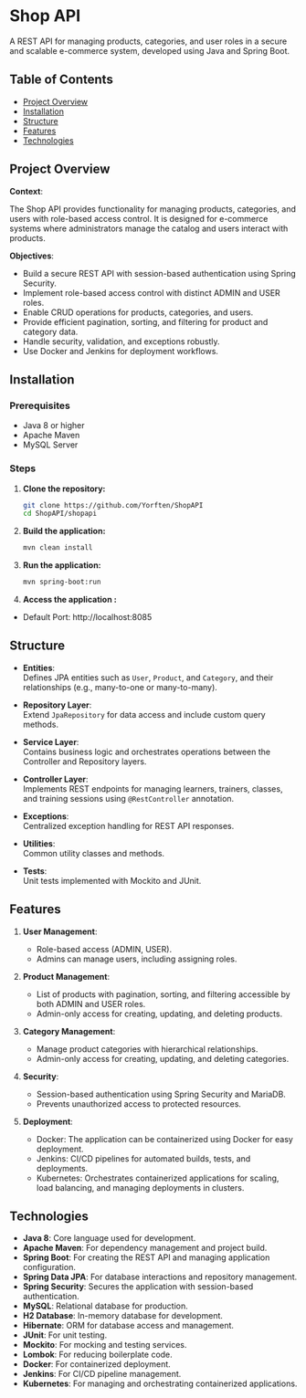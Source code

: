 # Shop API

A REST API for managing products, categories, and user roles in a secure and scalable e-commerce system, developed using Java and Spring Boot.

## Table of Contents

- [Project Overview](#project-overview)
- [Installation](#installation)
- [Structure](#structure)
- [Features](#features)
- [Technologies](#technologies)


## Project Overview

**Context**:  

The Shop API provides functionality for managing products, categories, and users with role-based access control. It is designed for e-commerce systems where administrators manage the catalog and users interact with products.


**Objectives**:

- Build a secure REST API with session-based authentication using Spring Security.
- Implement role-based access control with distinct ADMIN and USER roles.
- Enable CRUD operations for products, categories, and users.
- Provide efficient pagination, sorting, and filtering for product and category data.
- Handle security, validation, and exceptions robustly.
- Use Docker and Jenkins for deployment workflows.


## Installation

### Prerequisites

- Java 8 or higher
- Apache Maven
- MySQL Server

### Steps

1. **Clone the repository:**

   ```sh
   git clone https://github.com/Yorften/ShopAPI
   cd ShopAPI/shopapi

2. **Build the application:**
   ```sh
   mvn clean install

3. **Run the application:**
   ```sh
   mvn spring-boot:run

3. **Access the application :**
  - Default Port: http://localhost:8085

## Structure

- **Entities**:  
  Defines JPA entities such as `User`, `Product`, and `Category`, and their relationships (e.g., many-to-one or many-to-many).

- **Repository Layer**:  
  Extend `JpaRepository` for data access and include custom query methods.

- **Service Layer**:  
  Contains business logic and orchestrates operations between the Controller and Repository layers.
  
- **Controller Layer**:  
  Implements REST endpoints for managing learners, trainers, classes, and training sessions using `@RestController` annotation.
  
- **Exceptions**:  
  Centralized exception handling for REST API responses.

- **Utilities**:  
  Common utility classes and methods.

- **Tests**:  
  Unit tests implemented with Mockito and JUnit.

## Features

1. **User Management**:
   - Role-based access (ADMIN, USER).
   - Admins can manage users, including assigning roles.

2. **Product Management**:
   - List of products with pagination, sorting, and filtering accessible by both ADMIN and USER roles.
   - Admin-only access for creating, updating, and deleting products.

3. **Category Management**:
   - Manage product categories with hierarchical relationships.
   - Admin-only access for creating, updating, and deleting categories.

4. **Security**:
   - Session-based authentication using Spring Security and MariaDB.
   - Prevents unauthorized access to protected resources.

5. **Deployment**:
   - Docker: The application can be containerized using Docker for easy deployment.
   - Jenkins: CI/CD pipelines for automated builds, tests, and deployments.
   - Kubernetes: Orchestrates containerized applications for scaling, load balancing, and managing deployments in clusters.


## Technologies

- **Java 8**: Core language used for development.
- **Apache Maven**: For dependency management and project build.
- **Spring Boot**: For creating the REST API and managing application configuration.
- **Spring Data JPA**: For database interactions and repository management.
- **Spring Security**: Secures the application with session-based authentication.
- **MySQL**: Relational database for production.
- **H2 Database**: In-memory database for development.
- **Hibernate**: ORM for database access and management.
- **JUnit**: For unit testing.
- **Mockito**: For mocking and testing services.
- **Lombok**: For reducing boilerplate code.
- **Docker**: For containerized deployment.
- **Jenkins**: For CI/CD pipeline management.
- **Kubernetes**: For managing and orchestrating containerized applications.
